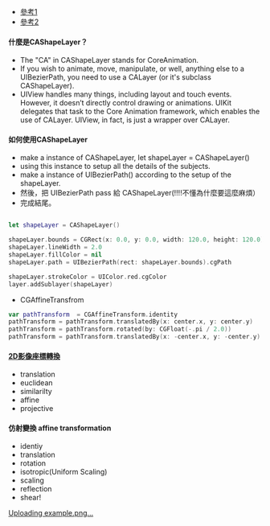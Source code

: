 - [參考1](https://www.raywenderlich.com/10317653-calayer-tutorial-for-ios-getting-started)
- [參考2](https://www.calayer.com/core-animation/2016/05/22/cashapelayer-in-depth.html)



#### 什麼是CAShapeLayer？
- The "CA" in CAShapeLayer stands for CoreAnimation.
- If you wish to animate, move, manipulate, or well, anything else to a UIBezierPath, you need to use a CALayer (or it's subclass CAShapeLayer).
- UIView handles many things, including layout and touch events. However, it doesn’t directly control drawing or animations. UIKit delegates that task to the Core Animation framework, which enables the use of CALayer. UIView, in fact, is just a wrapper over CALayer.

#### 如何使用CAShapeLayer
- make a instance of CAShapeLayer, let shapeLayer = CAShapeLayer()
- using this instance to setup all the details of the subjects.
- make a instance of UIBezierPath() according to the setup of the shapeLayer.
- 然後，把 UIBezierPath pass 給 CAShapeLayer(!!!!不懂為什麼要這麼麻煩）
- 完成結尾。

```Swift

let shapeLayer = CAShapeLayer()

shapeLayer.bounds = CGRect(x: 0.0, y: 0.0, width: 120.0, height: 120.0)
shapeLayer.lineWidth = 2.0
shapeLayer.fillColor = nil
shapeLayer.path = UIBezierPath(rect: shapeLayer.bounds).cgPath

shapeLayer.strokeColor = UIColor.red.cgColor
layer.addSublayer(shapeLayer)

```

- CGAffineTransfrom
```swift
var pathTransform  = CGAffineTransform.identity
pathTransform = pathTransform.translatedBy(x: center.x, y: center.y)
pathTransform = pathTransform.rotated(by: CGFloat(-.pi / 2.0))
pathTransform = pathTransform.translatedBy(x: -center.x, y: -center.y)
```


#### [2D影像座標轉換](https://iter01.com/420914.html)
- translation
- euclidean
- similarilty
- affine
- projective


#### 仿射變換 affine transformation
- identiy
- translation
- rotation
- isotropic(Uniform Scaling)
- scaling
- reflection
- shear!

[Uploading example.png…]()


